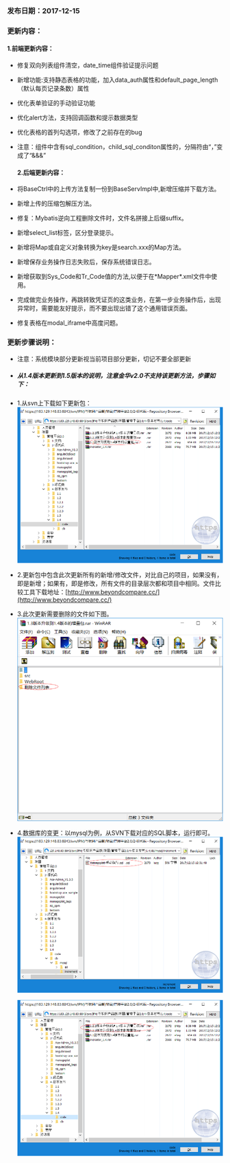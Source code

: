 ### 发布日期：2017-12-15

### 更新内容：

#### 1.前端更新内容：

* 修复双向列表组件清空，date\_time组件验证提示问题
* 新增功能:支持静态表格的功能，加入data\_auth属性和default\_page\_length（默认每页记录条数）属性
* 优化表单验证的手动验证功能
* 优化alert方法，支持回调函数和提示数据类型
* 优化表格的首列勾选项，修改了之前存在的bug
* 注意：组件中含有sql\_condition，child\_sql\_conditon属性的，分隔符由“，”变成了“&&&”

  #### 2.后端更新内容：

* 将BaseCtrl中的上传方法复制一份到BaseServImpl中,新增压缩并下载方法。
* 新增上传的压缩包解压方法。
* 修复：Mybatis逆向工程删除文件时，文件名拼接上后缀suffix。
* 新增select\_list标签，区分登录提示。
* 新增将Map或自定义对象转换为key是search.xxx的Map方法。
* 新增保存业务操作日志失败后，保存系统错误日志。
* 新增获取到Sys\_Code和Tr\_Code值的方法,以便于在\*Mapper\*.xml文件中使用。
* 完成做完业务操作，再跳转致凭证页的这类业务，在第一步业务操作后，出现异常时，需要能友好提示，而不要出现出错了这个通用错误页面。
* 修复表格在modal\_iframe中高度问题。

### 更新步骤说明：
* 注意：系统模块部分更新视当前项目部分更新，切记不要全部更新
* ##### 从1.4版本更新到1.5版本的说明，注意金华v2.0不支持该更新方法，步骤如下：
* 1.从svn上下载如下更新包：  
  ![](/assets/V1.4-1.png)
* 2.更新包中包含此次更新所有的新增/修改文件，对比自己的项目，如果没有，即是新增；如果有，即是修改，所有文件的目录层次都和项目中相同。文件比较工具下载地址：[http://www.beyondcompare.cc/](http://www.beyondcompare.cc/)

* 3.此次更新需要删除的文件如下图。  
  ![](/assets/V1.4-2.png)

* 4.数据库的变更：以mysql为例，从SVN下载对应的SQL脚本，运行即可。  
  ![](/assets/V1.4-3.png)

  ![](/assets/V1.4-4.png)



